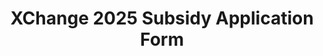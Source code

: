 ---
title: XChange 2025 Subsidy Application Form
redirect_to: https://forms.gle/oLJEvWBwLhZgDmgn9
redirect_from: 
  - /XC25SubsidyAppForm
  - /xc25subsidyappform
---